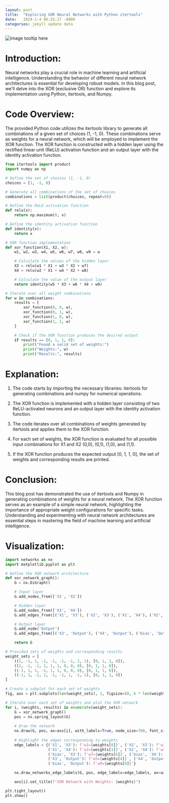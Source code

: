 ```yaml
---
layout: post
title:  "Exploring XOR Neural Networks with Python itertools"
date:   2024-1-4 06:25:17 -0800
categories: jekyll update data
---
```

![image tooltip here](/assets/images/xor.png)

# Introduction:
Neural networks play a crucial role in machine learning and artificial intelligence. Understanding the behavior of different neural network architectures is essential for developing robust models. In this blog post, we'll delve into the XOR (exclusive OR) function and explore its implementation using Python, itertools, and Numpy.

# Code Overview:
The provided Python code utilizes the itertools library to generate all combinations of a given set of choices (1, -1, 0). These combinations serve as weights for a neural network, which will be employed to implement the XOR function. The XOR function is constructed with a hidden layer using the rectified linear unit (ReLU) activation function and an output layer with the identity activation function.

```python
from itertools import product
import numpy as np

# Define the set of choices (1, -1, 0)
choices = [1, -1, 0]

# Generate all combinations of the set of choices
combinations = list(product(choices, repeat=9))

# Define the ReLU activation function
def relu(x):
    return np.maximum(0, x)

# Define the identity activation function
def identity(x):
    return x

# XOR function implementation
def xor_function(X1, X2, w):
    w1, w2, w3, w4, w5, w6, w7, w8, w9 = w

    # Calculate the values of the hidden layer
    X3 = relu(w1 * X1 + w3 * X2 + w7)
    X4 = relu(w2 * X1 + w4 * X2 + w8)

    # Calculate the value of the output layer
    return identity(w5 * X3 + w6 * X4 + w9)

# Iterate over all weight combinations
for w in combinations:
    results = [
        xor_function(0, 0, w),
        xor_function(0, 1, w),
        xor_function(1, 0, w),
        xor_function(1, 1, w)
    ]

    # Check if the XOR function produces the desired output
    if results == [0, 1, 1, 0]:
        print("Found a valid set of weights:")
        print("Weights:", w)
        print("Results:", results)
```

# Explanation:
1. The code starts by importing the necessary libraries: itertools for generating combinations and numpy for numerical operations.

2. The XOR function is implemented with a hidden layer consisting of two ReLU-activated neurons and an output layer with the identity activation function.

3. The code iterates over all combinations of weights generated by itertools and applies them to the XOR function.

4. For each set of weights, the XOR function is evaluated for all possible input combinations for X1 and X2 (0,0), (0,1), (1,0), and (1,1).

5. If the XOR function produces the expected output [0, 1, 1, 0], the set of weights and corresponding results are printed.

# Conclusion:
This blog post has demonstrated the use of itertools and Numpy in generating combinations of weights for a neural network. The XOR function serves as an example of a simple neural network, highlighting the importance of appropriate weight configurations for specific tasks. Understanding and experimenting with neural network architectures are essential steps in mastering the field of machine learning and artificial intelligence.

# Visualization:
```python
import networkx as nx
import matplotlib.pyplot as plt

# Define the XOR network architecture
def xor_network_graph():
    G = nx.DiGraph()

    # Input layer
    G.add_nodes_from(['X1', 'X2'])

    # Hidden layer
    G.add_nodes_from(['X3', 'X4'])
    G.add_edges_from([('X1', 'X3'), ('X2', 'X3'), ('X1', 'X4'), ('X2', 'X4'), ('bias', 'X3'), ('bias', 'X4')])

    # Output layer
    G.add_node('Output')
    G.add_edges_from([('X3', 'Output'), ('X4', 'Output'), ('bias', 'Output')])

    return G

# Provided sets of weights and corresponding results
weight_sets = [
    ((1, -1, 1, -1, -1, -1, -1, 1, 1), [0, 1, 1, 0]),
    ((1, -1, -1, 1, 1, 1, 0, 0, 0), [0, 1, 1, 0]),
    ((-1, 1, 1, -1, 1, 1, 0, 0, 0), [0, 1, 1, 0]),
    ((-1, 1, -1, 1, -1, -1, 1, -1, 1), [0, 1, 1, 0])
]

# Create a subplot for each set of weights
fig, axs = plt.subplots(len(weight_sets), 1, figsize=(8, 6 * len(weight_sets)))

# Iterate over each set of weights and plot the XOR network
for i, (weights, results) in enumerate(weight_sets):
    G = xor_network_graph()
    pos = nx.spring_layout(G)
    
    # Draw the network
    nx.draw(G, pos, ax=axs[i], with_labels=True, node_size=700, font_size=8, font_weight='bold', node_color='skyblue', edge_color='gray')
    
    # Highlight the edges corresponding to weights
    edge_labels = {('X1', 'X3'): f'w1={weights[0]}', ('X2', 'X3'): f'w3={weights[2]}',
                   ('X1', 'X4'): f'w2={weights[1]}', ('X2', 'X4'): f'w4={weights[3]}',
                   ('bias', 'X3'): f'w7={weights[6]}', ('bias', 'X4'): f'w8={weights[7]}',
                   ('X3', 'Output'): f'w5={weights[4]}', ('X4', 'Output'): f'w6={weights[5]}',
                   ('bias', 'Output'): f'w9={weights[8]}'}

    nx.draw_networkx_edge_labels(G, pos, edge_labels=edge_labels, ax=axs[i], font_color='red')

    axs[i].set_title(f"XOR Network with Weights: {weights}")

plt.tight_layout()
plt.show()
```
